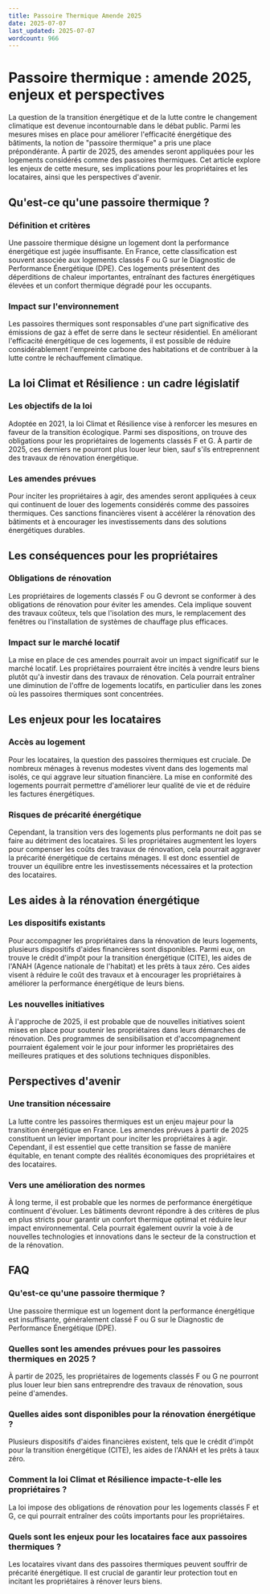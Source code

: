 ```yaml
---
title: Passoire Thermique Amende 2025
date: 2025-07-07
last_updated: 2025-07-07
wordcount: 966
---
```


# Passoire thermique : amende 2025, enjeux et perspectives

La question de la transition énergétique et de la lutte contre le changement climatique est devenue incontournable dans le débat public. Parmi les mesures mises en place pour améliorer l'efficacité énergétique des bâtiments, la notion de "passoire thermique" a pris une place prépondérante. À partir de 2025, des amendes seront appliquées pour les logements considérés comme des passoires thermiques. Cet article explore les enjeux de cette mesure, ses implications pour les propriétaires et les locataires, ainsi que les perspectives d'avenir.

## Qu'est-ce qu'une passoire thermique ?

### Définition et critères

Une passoire thermique désigne un logement dont la performance énergétique est jugée insuffisante. En France, cette classification est souvent associée aux logements classés F ou G sur le Diagnostic de Performance Énergétique (DPE). Ces logements présentent des déperditions de chaleur importantes, entraînant des factures énergétiques élevées et un confort thermique dégradé pour les occupants.

### Impact sur l'environnement

Les passoires thermiques sont responsables d'une part significative des émissions de gaz à effet de serre dans le secteur résidentiel. En améliorant l'efficacité énergétique de ces logements, il est possible de réduire considérablement l'empreinte carbone des habitations et de contribuer à la lutte contre le réchauffement climatique.

## La loi Climat et Résilience : un cadre législatif

### Les objectifs de la loi

Adoptée en 2021, la loi Climat et Résilience vise à renforcer les mesures en faveur de la transition écologique. Parmi ses dispositions, on trouve des obligations pour les propriétaires de logements classés F et G. À partir de 2025, ces derniers ne pourront plus louer leur bien, sauf s'ils entreprennent des travaux de rénovation énergétique.

### Les amendes prévues

Pour inciter les propriétaires à agir, des amendes seront appliquées à ceux qui continuent de louer des logements considérés comme des passoires thermiques. Ces sanctions financières visent à accélérer la rénovation des bâtiments et à encourager les investissements dans des solutions énergétiques durables.

## Les conséquences pour les propriétaires

### Obligations de rénovation

Les propriétaires de logements classés F ou G devront se conformer à des obligations de rénovation pour éviter les amendes. Cela implique souvent des travaux coûteux, tels que l'isolation des murs, le remplacement des fenêtres ou l'installation de systèmes de chauffage plus efficaces.

### Impact sur le marché locatif

La mise en place de ces amendes pourrait avoir un impact significatif sur le marché locatif. Les propriétaires pourraient être incités à vendre leurs biens plutôt qu'à investir dans des travaux de rénovation. Cela pourrait entraîner une diminution de l'offre de logements locatifs, en particulier dans les zones où les passoires thermiques sont concentrées.

## Les enjeux pour les locataires

### Accès au logement

Pour les locataires, la question des passoires thermiques est cruciale. De nombreux ménages à revenus modestes vivent dans des logements mal isolés, ce qui aggrave leur situation financière. La mise en conformité des logements pourrait permettre d'améliorer leur qualité de vie et de réduire les factures énergétiques.

### Risques de précarité énergétique

Cependant, la transition vers des logements plus performants ne doit pas se faire au détriment des locataires. Si les propriétaires augmentent les loyers pour compenser les coûts des travaux de rénovation, cela pourrait aggraver la précarité énergétique de certains ménages. Il est donc essentiel de trouver un équilibre entre les investissements nécessaires et la protection des locataires.

## Les aides à la rénovation énergétique

### Les dispositifs existants

Pour accompagner les propriétaires dans la rénovation de leurs logements, plusieurs dispositifs d'aides financières sont disponibles. Parmi eux, on trouve le crédit d'impôt pour la transition énergétique (CITE), les aides de l'ANAH (Agence nationale de l'habitat) et les prêts à taux zéro. Ces aides visent à réduire le coût des travaux et à encourager les propriétaires à améliorer la performance énergétique de leurs biens.

### Les nouvelles initiatives

À l'approche de 2025, il est probable que de nouvelles initiatives soient mises en place pour soutenir les propriétaires dans leurs démarches de rénovation. Des programmes de sensibilisation et d'accompagnement pourraient également voir le jour pour informer les propriétaires des meilleures pratiques et des solutions techniques disponibles.

## Perspectives d'avenir

### Une transition nécessaire

La lutte contre les passoires thermiques est un enjeu majeur pour la transition énergétique en France. Les amendes prévues à partir de 2025 constituent un levier important pour inciter les propriétaires à agir. Cependant, il est essentiel que cette transition se fasse de manière équitable, en tenant compte des réalités économiques des propriétaires et des locataires.

### Vers une amélioration des normes

À long terme, il est probable que les normes de performance énergétique continuent d'évoluer. Les bâtiments devront répondre à des critères de plus en plus stricts pour garantir un confort thermique optimal et réduire leur impact environnemental. Cela pourrait également ouvrir la voie à de nouvelles technologies et innovations dans le secteur de la construction et de la rénovation.

## FAQ

### Qu'est-ce qu'une passoire thermique ?

Une passoire thermique est un logement dont la performance énergétique est insuffisante, généralement classé F ou G sur le Diagnostic de Performance Énergétique (DPE).

### Quelles sont les amendes prévues pour les passoires thermiques en 2025 ?

À partir de 2025, les propriétaires de logements classés F ou G ne pourront plus louer leur bien sans entreprendre des travaux de rénovation, sous peine d'amendes.

### Quelles aides sont disponibles pour la rénovation énergétique ?

Plusieurs dispositifs d'aides financières existent, tels que le crédit d'impôt pour la transition énergétique (CITE), les aides de l'ANAH et les prêts à taux zéro.

### Comment la loi Climat et Résilience impacte-t-elle les propriétaires ?

La loi impose des obligations de rénovation pour les logements classés F et G, ce qui pourrait entraîner des coûts importants pour les propriétaires.

### Quels sont les enjeux pour les locataires face aux passoires thermiques ?

Les locataires vivant dans des passoires thermiques peuvent souffrir de précarité énergétique. Il est crucial de garantir leur protection tout en incitant les propriétaires à rénover leurs biens.